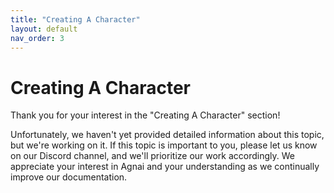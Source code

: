 ```yaml
---
title: "Creating A Character"
layout: default
nav_order: 3
---
```

# Creating A Character

Thank you for your interest in the "Creating A Character" section!

Unfortunately, we haven't yet provided detailed information about this topic, but we're working on it. If this topic is important to you, please let us know on our Discord channel, and we'll prioritize our work accordingly. We appreciate your interest in Agnai and your understanding as we continually improve our documentation.

